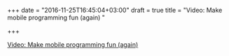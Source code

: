 +++
date = "2016-11-25T16:45:04+03:00"
draft = true
title = "Video: Make mobile programming fun (again) "

+++

<p><a href="/stories/1268">Video: Make mobile programming fun (again) </a></p>
